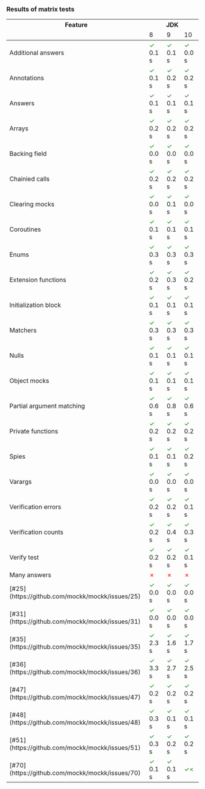                            

### Results of matrix tests

<table>
    <thead>
    <tr>
        <th>Feature</th>
        <th colspan="3">JDK</th>
    </tr>
    <tr>
        <td></td>
        <td>8</td>
        <td>9</td>
        <td>10</td>
    </tr>
    </thead>
    <tbody>
        <tr>
            <td>Additional answers</td>
            <td><span style="color: green">✓</span> 0.1 s</td>
            <td><span style="color: green">✓</span> 0.1 s</td>
            <td><span style="color: green">✓</span> 0.0 s</td>
        </tr>
        <tr>
            <td>Annotations</td>
            <td><span style="color: green">✓</span> 0.1 s</td>
            <td><span style="color: green">✓</span> 0.2 s</td>
            <td><span style="color: green">✓</span> 0.2 s</td>
        </tr>
        <tr>
            <td>Answers</td>
            <td><span style="color: green">✓</span> 0.1 s</td>
            <td><span style="color: green">✓</span> 0.1 s</td>
            <td><span style="color: green">✓</span> 0.1 s</td>
        </tr>
        <tr>
            <td>Arrays</td>
            <td><span style="color: green">✓</span> 0.2 s</td>
            <td><span style="color: green">✓</span> 0.2 s</td>
            <td><span style="color: green">✓</span> 0.2 s</td>
        </tr>
        <tr>
            <td>Backing field</td>
            <td><span style="color: green">✓</span> 0.0 s</td>
            <td><span style="color: green">✓</span> 0.0 s</td>
            <td><span style="color: green">✓</span> 0.0 s</td>
        </tr>
        <tr>
            <td>Chainied calls</td>
            <td><span style="color: green">✓</span> 0.2 s</td>
            <td><span style="color: green">✓</span> 0.2 s</td>
            <td><span style="color: green">✓</span> 0.2 s</td>
        </tr>
        <tr>
            <td>Clearing mocks</td>
            <td><span style="color: green">✓</span> 0.0 s</td>
            <td><span style="color: green">✓</span> 0.1 s</td>
            <td><span style="color: green">✓</span> 0.0 s</td>
        </tr>
        <tr>
            <td>Coroutines</td>
            <td><span style="color: green">✓</span> 0.1 s</td>
            <td><span style="color: green">✓</span> 0.1 s</td>
            <td><span style="color: green">✓</span> 0.1 s</td>
        </tr>
        <tr>
            <td>Enums</td>
            <td><span style="color: green">✓</span> 0.3 s</td>
            <td><span style="color: green">✓</span> 0.3 s</td>
            <td><span style="color: green">✓</span> 0.3 s</td>
        </tr>
        <tr>
            <td>Extension functions</td>
            <td><span style="color: green">✓</span> 0.2 s</td>
            <td><span style="color: green">✓</span> 0.3 s</td>
            <td><span style="color: green">✓</span> 0.2 s</td>
        </tr>
        <tr>
            <td>Initialization block</td>
            <td><span style="color: green">✓</span> 0.1 s</td>
            <td><span style="color: green">✓</span> 0.1 s</td>
            <td><span style="color: green">✓</span> 0.1 s</td>
        </tr>
        <tr>
            <td>Matchers</td>
            <td><span style="color: green">✓</span> 0.3 s</td>
            <td><span style="color: green">✓</span> 0.3 s</td>
            <td><span style="color: green">✓</span> 0.3 s</td>
        </tr>
        <tr>
            <td>Nulls</td>
            <td><span style="color: green">✓</span> 0.1 s</td>
            <td><span style="color: green">✓</span> 0.1 s</td>
            <td><span style="color: green">✓</span> 0.1 s</td>
        </tr>
        <tr>
            <td>Object mocks</td>
            <td><span style="color: green">✓</span> 0.1 s</td>
            <td><span style="color: green">✓</span> 0.1 s</td>
            <td><span style="color: green">✓</span> 0.1 s</td>
        </tr>
        <tr>
            <td>Partial argument matching</td>
            <td><span style="color: green">✓</span> 0.6 s</td>
            <td><span style="color: green">✓</span> 0.8 s</td>
            <td><span style="color: green">✓</span> 0.6 s</td>
        </tr>
        <tr>
            <td>Private functions</td>
            <td><span style="color: green">✓</span> 0.2 s</td>
            <td><span style="color: green">✓</span> 0.2 s</td>
            <td><span style="color: green">✓</span> 0.2 s</td>
        </tr>
        <tr>
            <td>Spies</td>
            <td><span style="color: green">✓</span> 0.1 s</td>
            <td><span style="color: green">✓</span> 0.1 s</td>
            <td><span style="color: green">✓</span> 0.2 s</td>
        </tr>
        <tr>
            <td>Varargs</td>
            <td><span style="color: green">✓</span> 0.0 s</td>
            <td><span style="color: green">✓</span> 0.0 s</td>
            <td><span style="color: green">✓</span> 0.0 s</td>
        </tr>
        <tr>
            <td>Verification errors</td>
            <td><span style="color: green">✓</span> 0.2 s</td>
            <td><span style="color: green">✓</span> 0.2 s</td>
            <td><span style="color: green">✓</span> 0.1 s</td>
        </tr>
        <tr>
            <td>Verification counts</td>
            <td><span style="color: green">✓</span> 0.2 s</td>
            <td><span style="color: green">✓</span> 0.4 s</td>
            <td><span style="color: green">✓</span> 0.3 s</td>
        </tr>
        <tr>
            <td>Verify test</td>
            <td><span style="color: green">✓</span> 0.2 s</td>
            <td><span style="color: green">✓</span> 0.2 s</td>
            <td><span style="color: green">✓</span> 0.1 s</td>
        </tr>
        <tr>
            <td>Many answers</td>
            <td><span style="color: red">✗</span></td>
            <td><span style="color: red">✗</span></td>
            <td><span style="color: red">✗</span></td>
        </tr>
        <tr>
            <td>[#25](https://github.com/mockk/mockk/issues/25)</td>
            <td><span style="color: green">✓</span> 0.0 s</td>
            <td><span style="color: green">✓</span> 0.0 s</td>
            <td><span style="color: green">✓</span> 0.0 s</td>
        </tr>
        <tr>
            <td>[#31](https://github.com/mockk/mockk/issues/31)</td>
            <td><span style="color: green">✓</span> 0.0 s</td>
            <td><span style="color: green">✓</span> 0.0 s</td>
            <td><span style="color: green">✓</span> 0.0 s</td>
        </tr>
        <tr>
            <td>[#35](https://github.com/mockk/mockk/issues/35)</td>
            <td><span style="color: green">✓</span> 2.3 s</td>
            <td><span style="color: green">✓</span> 1.6 s</td>
            <td><span style="color: green">✓</span> 1.7 s</td>
        </tr>
        <tr>
            <td>[#36](https://github.com/mockk/mockk/issues/36)</td>
            <td><span style="color: green">✓</span> 3.3 s</td>
            <td><span style="color: green">✓</span> 2.7 s</td>
            <td><span style="color: green">✓</span> 2.5 s</td>
        </tr>
        <tr>
            <td>[#47](https://github.com/mockk/mockk/issues/47)</td>
            <td><span style="color: green">✓</span> 0.2 s</td>
            <td><span style="color: green">✓</span> 0.2 s</td>
            <td><span style="color: green">✓</span> 0.2 s</td>
        </tr>
        <tr>
            <td>[#48](https://github.com/mockk/mockk/issues/48)</td>
            <td><span style="color: green">✓</span> 0.3 s</td>
            <td><span style="color: green">✓</span> 0.1 s</td>
            <td><span style="color: green">✓</span> 0.1 s</td>
        </tr>
        <tr>
            <td>[#51](https://github.com/mockk/mockk/issues/51)</td>
            <td><span style="color: green">✓</span> 0.3 s</td>
            <td><span style="color: green">✓</span> 0.2 s</td>
            <td><span style="color: green">✓</span> 0.2 s</td>
        </tr>
        <tr>
            <td>[#70](https://github.com/mockk/mockk/issues/70)</td>
            <td><span style="color: green">✓</span> 0.1 s</td>
            <td><span style="color: green">✓</span> 0.1 s</td>
            <td><span style="color: green">✓<